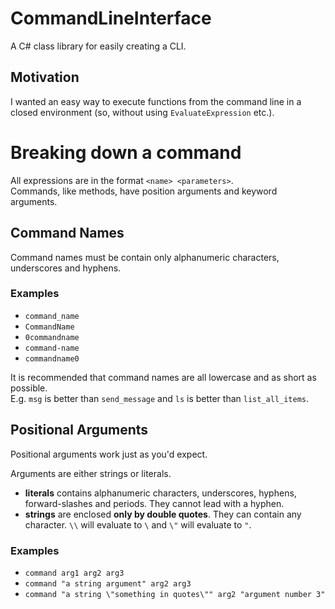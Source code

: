 # CommandLineInterface
A C# class library for easily creating a CLI.

## Motivation
I wanted an easy way to execute functions from the command line in a closed environment (so, without using `EvaluateExpression` etc.).

# Breaking down a command
All expressions are in the format `<name> <parameters>`.   
Commands, like methods, have position arguments and keyword arguments.

## Command Names
Command names must be contain only alphanumeric characters, underscores and hyphens.  

### Examples

- `command_name`
- `CommandName`
- `0commandname`
- `command-name`
- `commandname0`

It is recommended that command names are all lowercase and as short as possible.  
E.g. `msg` is better than `send_message` and `ls` is better than `list_all_items`.

## Positional Arguments
Positional arguments work just as you'd expect.

Arguments are either strings or literals. 
- **literals** contains alphanumeric characters, underscores, hyphens, forward-slashes and periods. 
They cannot lead with a hyphen.  
- **strings** are enclosed **only by double quotes**. They can contain any character. `\\` will evaluate to `\` and `\"` will evaluate to `"`.

### Examples

- `command arg1 arg2 arg3`
- `command "a string argument" arg2 arg3`
- `command "a string \"something in quotes\"" arg2 "argument number 3"`


##
